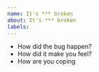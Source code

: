 ```yaml
---
name: It's *** broken
about: It's *** broken
labels:
---
```


* How did the bug happen?
* How did it make you feel?
* How are you coping
